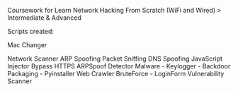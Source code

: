 Coursework for Learn Network Hacking From Scratch (WiFi and Wired) > Intermediate & Advanced

Scripts created:

Mac Changer

Network Scanner
ARP Spoofing
Packet Sniffing
DNS Spoofing
JavaScript Injector
Bypass HTTPS
ARPSpoof Detector
Malware - Keylogger - Backdoor
Packaging - Pyinstaller
Web Crawler
BruteForce - LoginForm
Vulnerability Scanner
